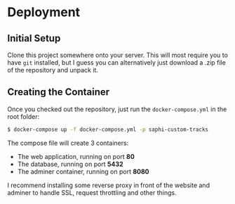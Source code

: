 # Deployment

## Initial Setup

Clone this project somewhere onto your server. This will most require
you to have `git` installed, but I guess you can alternatively just download a .zip
file of the repository and unpack it.

## Creating the Container

Once you checked out the repository, just run the `docker-compose.yml` in the root folder:

```bash
$ docker-compose up -f docker-compose.yml -p saphi-custom-tracks
```

The compose file will create 3 containers:

* The web application, running on port **80**
* The database, running on port **5432**
* The adminer container, running on port **8080**

I recommend installing some reverse proxy in front of the website and adminer to handle SSL, 
request throttling and other things.
